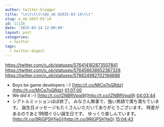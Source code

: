 ```yaml
---
author: twitter-blogger
title: "\n\t\t\t\t@o_ob @2015-03-14\t\t"
slug: o_ob-2015-03-14
id: 11128
date: '2015-03-14 12:00:00'
layout: post
categories:
  - twitter
tags:
  - twitter-digest
---
```


https://twitter.com/o_ob/statuses/576414162873507841 https://twitter.com/o_ob/statuses/576458638652387328 https://twitter.com/o_ob/statuses/576624982702194688  

*   Boys be game developers :-) [http://t.co/MiCq7oQRdz](http://t.co/MiCq7oQRdz) [01:07:00](https://twitter.com/o_ob/statuses/576414162873507841)
*   We did it :-) [http://t.co/IZNBRVpqj9](http://t.co/IZNBRVpqj9) [04:03:44](https://twitter.com/o_ob/statuses/576458638652387328)
*   シアトルミッションほぼ終了。 みなさん無事で、強い笑顔で満ち満ちています。 誕生日メッセージもたくさんいただいてありがとうございます。 時差があるのであと1時間ぐらい誕生日です。 ゆっくり楽しんでいます。 [http://t.co/9RjGP5HYeG](http://t.co/9RjGP5HYeG) [15:04:43](https://twitter.com/o_ob/statuses/576624982702194688)
